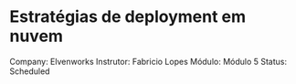 # Estratégias de deployment em nuvem

Company: Elvenworks
Instrutor: Fabricio Lopes
Módulo: Módulo 5
Status: Scheduled
